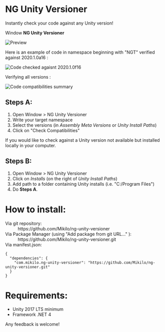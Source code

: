 # NG Unity Versioner
Instantly check your code against any Unity version!


Window <b>NG Unity Versioner</b>

![Preview](https://forum.unity.com/attachments/upload_2019-12-21_19-13-36-png.533202/)


Here is an example of code in namespace beginning with "NGT" verified against 2020.1.0a16 :

![Code checked agaisnt 2020.1.0f16](https://forum.unity.com/attachments/upload_2019-12-21_18-57-57-png.533193/)


Verifying all versions :

![Code compatibilities summary](https://forum.unity.com/attachments/upload_2019-12-21_19-36-9-png.533208/)

## Steps A:
1. Open Window > NG Unity Versioner
2. Write your target namespace
3. Select the versions (in <i>Assembly Meta Versions</i> or <i>Unity Install Paths</i>)
4. Click on "Check Compatibilities"


If you would like to check against a Unity version not available but installed locally in your computer.
## Steps B:

1. Open Window > NG Unity Versioner
2. Click on <i>Installs</i> (on the right of <i>Unity Install Paths</i>)
3. Add path to a folder containing Unity installs (i.e. "C:/Program Files")
4. Do <b>Steps A</b>.


# How to install:
<dl>
<dt>Via git repository:</dt>
<dd>https://github.com/Mikilo/ng-unity-versioner</dd>

<dt>Via Package Manager (using "Add package from git URL..." ):</dt>

<dd>https://github.com/Mikilo/ng-unity-versioner.git</dd>

<dt>Via manifest.json:</dt>
<dd></dd>
</dl>

```
{
  "dependencies": {
    "com.mikilo.ng-unity-versioner": "https://github.com/Mikilo/ng-unity-versioner.git"
  }
}
```

# Requirements:
- Unity 2017 LTS minimum
- Framework .NET 4

Any feedback is welcome!
